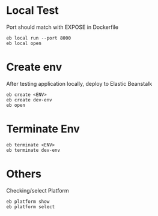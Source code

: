 # Local Test
Port should match with EXPOSE <PORT> in Dockerfile
```
eb local run --port 8000
eb local open
```

# Create env
After testing application locally, deploy to Elastic Beanstalk
```
eb create <ENV>
eb create dev-env
eb open
```

# Terminate Env
```
eb terminate <ENV>
eb terminate dev-env
```

# Others

Checking/select Platform
```
eb platform show
eb platform select
```
